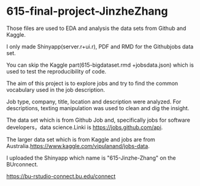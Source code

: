 # 615-final-project-JinzheZhang

Those files are used to EDA and analysis the data sets from Github and Kaggle.

I only made Shinyapp(server.r+ui.r), PDF and RMD for the Githubjobs data set.

You can skip the Kaggle part(615-bigdataset.rmd +jobsdata.json) which is used to test the reproducibility of code.


The aim of this project is to explore jobs and try to find the common vocabulary used in the job description.

Job type, company, title, location and description were analyzed. For descriptions, texting manipulation was used to clean and dig the insight.

The data set which is from Github Job and, specifically jobs for software developers，data science.Linki is https://jobs.github.com/api. 

The larger data set which is from Kaggle and jobs are from Australia.https://www.kaggle.com/vipulanand/jobs-data.

I uploaded the Shinyapp which name is "615-Jinzhe-Zhang" on the BUrconnect.

https://bu-rstudio-connect.bu.edu/connect
